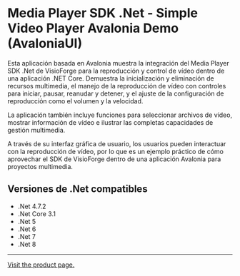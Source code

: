 ﻿# Media Player SDK .Net - Simple Video Player Avalonia Demo (AvaloniaUI)

Esta aplicación basada en Avalonia muestra la integración del Media Player SDK .Net de VisioForge para la reproducción y control de vídeo dentro de una aplicación .NET Core. Demuestra la inicialización y eliminación de recursos multimedia, el manejo de la reproducción de vídeo con controles para iniciar, pausar, reanudar y detener, y el ajuste de la configuración de reproducción como el volumen y la velocidad.

La aplicación también incluye funciones para seleccionar archivos de vídeo, mostrar información de vídeo e ilustrar las completas capacidades de gestión multimedia.

A través de su interfaz gráfica de usuario, los usuarios pueden interactuar con la reproducción de vídeo, por lo que es un ejemplo práctico de cómo aprovechar el SDK de VisioForge dentro de una aplicación Avalonia para proyectos multimedia.

## Versiones de .Net compatibles

* .Net 4.7.2
* .Net Core 3.1
* .Net 5
* .Net 6
* .Net 7
* .Net 8

---

[Visit the product page.](https://www.visioforge.com/media-player-sdk-net)
